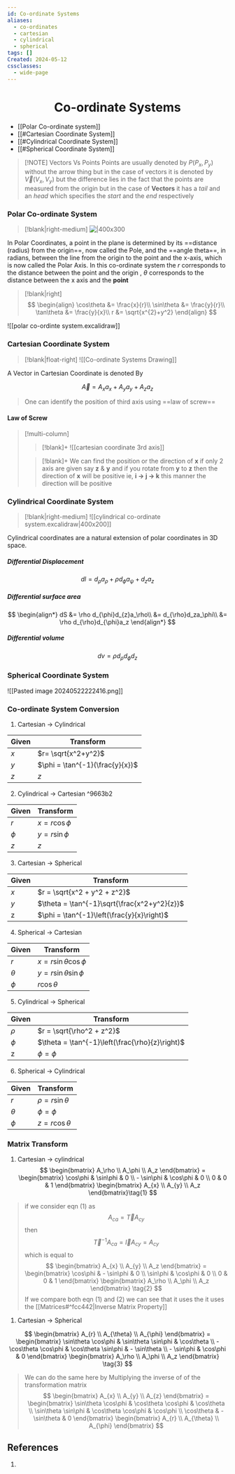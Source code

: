 ```yaml
---
id: Co-ordinate Systems
aliases:
  - co-ordinates
  - cartesian
  - cylindrical
  - spherical
tags: []
Created: 2024-05-12
cssclasses:
  - wide-page
---
```


<h1 align="center"> Co-ordinate Systems</h1>


- [[Polar Co-ordinate system]]
- [[#Cartesian Coordinate System]]
- [[#Cylindrical Coordinate System]]
- [[#Spherical Coordinate System]]

> [!NOTE] Vectors Vs Points
> Points are usually denoted by $P(P_{x},P_{y})$ without the arrow thing but in the case of vectors it is denoted by $\overrightarrow V(V_{x}, V_{y})$ but the difference lies in the fact that the points are measured from the origin but in the case of **Vectors** it has a _tail_ and an _head_ which specifies the _start_ and the _end_ respectively

### Polar Co-ordinate System
>[!blank|right-medium]
>![|400x300](https://www.researchgate.net/publication/338787054/figure/fig3/AS:850680688431104@1579829489913/Polar-coordinate-system-analysis-model.jpg)

In Polar Coordinates, a point in the plane is determined by its ==distance (radius) from the origin==, now called the Pole, and the ==angle theta==, in radians, between the line from the origin to the point and the x-axis, which is now called the Polar Axis.
In this co-ordinate system the $r$ corresponds to the distance between the point and the origin , $\theta$ corresponds to the distance between the x axis and the **point**


>[!blank|right]
>$$
>\begin{align}
>\cos\theta &= \frac{x}{r}\\
>\sin\theta &= \frac{y}{r}\\
>\tan\theta &= \frac{y}{x}\\
>r &= \sqrt{x^{2}+y^2}
>\end{align}
>$$

![[polar co-ordinte system.excalidraw]]


### Cartesian Coordinate System
>[!blank|float-right]
>![[Co-ordinate Systems Drawing]]

A Vector in Cartesian Coordinate is denoted By

$$
\overrightarrow A = A_xa_{x}+ A_ya_{y}+ A_{z}a_z
$$

> One can identify the position of third axis using ==law of screw== 


#### Law of Screw
>[!multi-column]
>
>>[!blank]+
>>![[cartesian coordinate 3rd axis]]
>
>>[!blank]+ 
>> We can find the position or the direction of **x** if only 2 axis are given say **z** & **y**
>> and if you rotate from **y** to **z** then the direction of **x** will be positive ie, **i -> j -> k** this manner the direction will be positive  
>

### Cylindrical Coordinate System
>[!blank|right-medium]
![[cylindrical co-ordinate system.excalidraw|400x200]]



Cylindrical coordinates are a natural extension of polar coordinates in 3D space. 
##### Differential Displacement
$$
dl = d_{\rho} a_{\rho} + \rho d_{\phi}a_{\psi} + d_{z}a_z
$$
##### Differential surface area
$$
\begin{align*}
dS &= \rho d_{\phi}d_{z}a_\rho\\
&= d_{\rho}d_za_\phi\\
&= \rho d_{\rho}d_{\phi}a_z
\end{align*}
$$
##### Differential volume
$$
dv= \rho d_{\rho}d_{\phi}d_z 
$$
### Spherical Coordinate System
![[Pasted image 20240522222416.png]]

### Co-ordinate System Conversion

1. Cartesian -> Cylindrical

| Given | Transform                        |
| ----- | -------------------------------- |
| $x$   | $r= \sqrt{x^2+y^2}$              |
| $y$   | $\phi  = \tan^{-1}(\frac{y}{x})$ |
| $z$   | $z$                              |

2. Cylindrical -> Cartesian ^9663b2

| Given  | Transform        |
| ------ | ---------------- |
| $r$    | $x=r\cos \phi$   |
| $\phi$ | $y= r \sin \phi$ |
| $z$    | $z$              |

3. Cartesian -> Spherical

| Given | Transform                                    |
| ----- | -------------------------------------------- |
| $x$   | $r = \sqrt{x^2 + y^2 + z^2}$                 |
| $y$   | $\theta = \tan^{-1}\sqrt{\frac{x^2+y^2}{z}}$ |
| z     | $\phi = \tan^{-1}\left(\frac{y}{x}\right)$   |

4. Spherical -> Cartesian

| Given    | Transform                     |
| -------- | ----------------------------- |
| $r$      | $x = r \sin \theta \cos \phi$ |
| $\theta$ | $y= r\sin \theta \sin \phi$   |
| $\phi$   | $r \cos \theta$               |

5. Cylindrical -> Spherical

| Given  | Transform                                       |
| ------ | ----------------------------------------------- |
| $\rho$ | $r = \sqrt{\rho^2 + z^2}$                       |
| $\phi$ | $\theta = \tan^{-1}\left(\frac{\rho}{z}\right)$ |
| z      | $\phi = \phi$                                   |

6. Spherical -> Cylindrical

| Given    | Transform             |
| -------- | --------------------- |
| $r$      | $\rho = r\sin \theta$ |
| $\theta$ | $\phi = \phi$         |
| $\phi$   | $z = r \cos \theta$   |


### Matrix Transform 

1. Cartesian -> cylindrical 
$$
\begin{bmatrix}
A_\rho  \\ A_\phi \\ A_z
\end{bmatrix} = \begin{bmatrix}
\cos\phi & \sin\phi & 0 \\ - \sin\phi & \cos\phi & 0  \\ 0 & 0 & 1
\end{bmatrix}
\begin{bmatrix}
A_{x} \\ A_{y}  \\ A_z 
\end{bmatrix}\tag{1}
$$
>if we consider eqn $(1)$ as 
>$$
A_{ca} = \overrightarrow T A_{cy}
>$$
>then 
>$$
\overrightarrow T^{-1} A_{ca} = \overrightarrow I A_{cy} = A_{cy}
>$$
>which is equal to 
>$$
\begin{bmatrix}
A_{x} \\ A_{y}  \\ A_z 
\end{bmatrix}
= \begin{bmatrix}
\cos\phi & - \sin\phi & 0 \\ \sin\phi & \cos\phi & 0  \\ 0 & 0 & 1
\end{bmatrix}
\begin{bmatrix}
A_\rho  \\ A_\phi \\ A_z
\end{bmatrix} 
\tag{2}
>$$
> If we compare both eqn $(1)$ and $(2)$ we can see that it uses the it uses the [[Matrices#^fcc442|Inverse Matrix Property]] 

1. Cartesian -> Spherical 

$$
\begin{bmatrix}
A_{r} \\ A_{\theta}  \\ A_{\phi} 
\end{bmatrix}
= \begin{bmatrix}
\sin\theta \cos\phi & \sin\theta \sin\phi & \cos\theta \\ - \cos\theta \cos\phi  & \cos\theta \sin\phi  & - \sin\theta  \\ - \sin\phi  & \cos\phi & 0
\end{bmatrix}
\begin{bmatrix}
A_\rho  \\ A_\phi \\ A_z
\end{bmatrix} 
\tag{3}
$$
> We can do the same here by Multiplying the inverse of of the transformation matrix 
>$$
\begin{bmatrix} A_{x} \\ A_{y} \\ A_{z}  
\end{bmatrix}
= 
\begin{bmatrix} \sin\theta \cos\phi & \cos\theta \cos\phi & \cos\theta  \\ \sin\theta \sin\phi & \cos\theta \cos\phi & \cos\phi  \\  \cos\theta & - \sin\theta & 0  \end{bmatrix} \begin{bmatrix} A_{r} \\ A_{\theta} \\ A_{\phi} \end{bmatrix}
>$$

## References
   
1.
